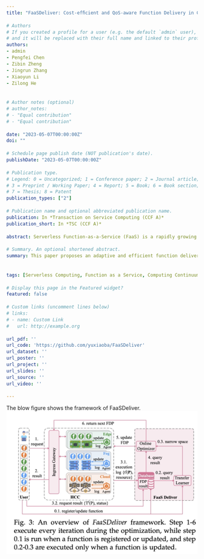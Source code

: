 ```yaml
---
title: "FaaSDeliver: Cost-efﬁcient and QoS-aware Function Delivery in Computing Continuum"

# Authors
# If you created a profile for a user (e.g. the default `admin` user), write the username (folder name) here 
# and it will be replaced with their full name and linked to their profile.
authors:
- admin
- Pengfei Chen
- Zibin Zheng
- Jingrun Zhang
- Xiaoyun Li
- Zilong He


# Author notes (optional)
# author_notes:
# - "Equal contribution"
# - "Equal contribution"

date: "2023-05-07T00:00:00Z"
doi: ""

# Schedule page publish date (NOT publication's date).
publishDate: "2023-05-07T00:00:00Z"

# Publication type.
# Legend: 0 = Uncategorized; 1 = Conference paper; 2 = Journal article;
# 3 = Preprint / Working Paper; 4 = Report; 5 = Book; 6 = Book section;
# 7 = Thesis; 8 = Patent
publication_types: ["2"]

# Publication name and optional abbreviated publication name.
publication: In *Transaction on Service Computing (CCF A)*
publication_short: In *TSC (CCF A)*

abstract: Serverless Function-as-a-Service (FaaS) is a rapidly growing computing paradigm in the cloud era. To provide rapid service response and save network bandwidth, traditional cloud-based FaaS platforms have been extended to the edge. However, launching functions in a heterogeneous computing continuum (HCC) that includes the cloud, fog, and the edge brings new challenges, determining where functions should be delivered and how many resources should be allocated. To optimize the cost of running functions in the HCC, we propose an adaptive and efficient function delivery engine, named FaaSDeliver, which automatically unearths a cost-efficient function delivery policy (FDP) for each function, including the FaaS platform selection and resource allocation. Real system implementation and evaluations in a practical HCC demonstrate that FaaSDeliver can unearth the most cost-efficient FDPs from among 180,200 FDPs after a few trials. FaaSDeliver reduces the average cost of function execution from 38% to 78% compared to some state-of-the-art approaches.

# Summary. An optional shortened abstract.
summary: This paper proposes an adaptive and efficient function delivery engine, named FaaSDeliver, which automatically unearths a cost-efficient function delivery policy (FDP) for each function, including the FaaS platform selection and resource allocation. 


tags: [Serverless Computing, Function as a Service, Computing Continuum, Online Learning]

# Display this page in the Featured widget?
featured: false

# Custom links (uncomment lines below)
# links:
# - name: Custom Link
#   url: http://example.org

url_pdf: ''
url_code: 'https://github.com/yuxiaoba/FaaSDeliver'
url_dataset: ''
url_poster: ''
url_project: ''
url_slides: ''
url_source: ''
url_video: ''

---
```

The blow figure shows the framework of FaaSDeliver.
![FaaSDeliver Framework](./faasdeliver.jpg)
